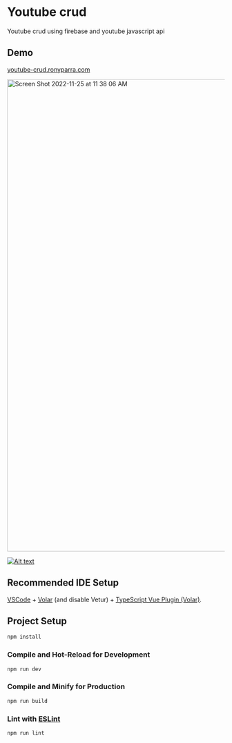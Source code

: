 # Youtube crud

Youtube crud using firebase and youtube javascript api

## Demo
[youtube-crud.ronyparra.com](https://youtube-crud.ronyparra.com/)

<img width="1094" alt="Screen Shot 2022-11-25 at 11 38 06 AM" src="https://user-images.githubusercontent.com/48213049/204007174-5289110b-2bb1-42dd-abc2-e4e1d2229412.png">

[![Alt text](https://user-images.githubusercontent.com/48213049/204005405-8724ec41-62fe-4124-bcdd-7fe86fa91a19.png)](https://youtu.be/bANmMoUpWm8)

## Recommended IDE Setup

[VSCode](https://code.visualstudio.com/) + [Volar](https://marketplace.visualstudio.com/items?itemName=Vue.volar) (and disable Vetur) + [TypeScript Vue Plugin (Volar)](https://marketplace.visualstudio.com/items?itemName=Vue.vscode-typescript-vue-plugin).

## Project Setup

```sh
npm install
```

### Compile and Hot-Reload for Development


```sh
npm run dev
```

### Compile and Minify for Production

```sh
npm run build
```

### Lint with [ESLint](https://eslint.org/)

```sh
npm run lint
```
